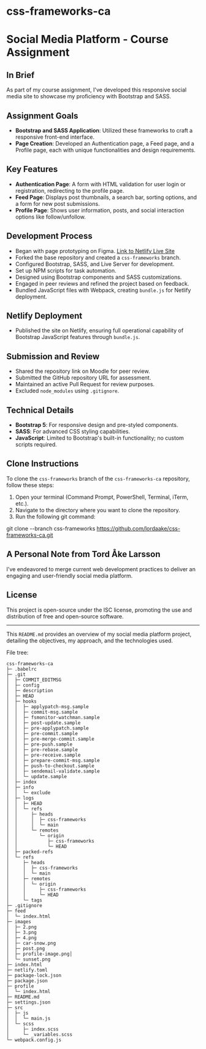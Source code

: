 # css-frameworks-ca
# Social Media Platform - Course Assignment

## In Brief
As part of my course assignment, I've developed this responsive social media site to showcase my proficiency with Bootstrap and SASS.

## Assignment Goals
- **Bootstrap and SASS Application**: Utilized these frameworks to craft a responsive front-end interface.
- **Page Creation**: Developed an Authentication page, a Feed page, and a Profile page, each with unique functionalities and design requirements.

## Key Features
- **Authentication Page**: A form with HTML validation for user login or registration, redirecting to the profile page.
- **Feed Page**: Displays post thumbnails, a search bar, sorting options, and a form for new post submissions.
- **Profile Page**: Shows user information, posts, and social interaction options like follow/unfollow.

## Development Process
- Began with page prototyping on Figma. [Link to Netlify Live Site](https://www.figma.com/proto/P1fgLkvEUToDAHAaAalnSy/CSS-Frameworks-Prototype?page-id=0%3A1&type=design&node-id=29-166&viewport=777%2C550%2C0.52&t=q70jBb6D2RK1j3kq-1&scaling=scale-down&starting-point-node-id=13%3A3&mode=design)
- Forked the base repository and created a `css-frameworks` branch.
- Configured Bootstrap, SASS, and Live Server for development.
- Set up NPM scripts for task automation.
- Designed using Bootstrap components and SASS customizations.
- Engaged in peer reviews and refined the project based on feedback.
- Bundled JavaScript files with Webpack, creating `bundle.js` for Netlify deployment.

## Netlify Deployment
- Published the site on Netlify, ensuring full operational capability of Bootstrap JavaScript features through `bundle.js`.

## Submission and Review
- Shared the repository link on Moodle for peer review.
- Submitted the GitHub repository URL for assessment.
- Maintained an active Pull Request for review purposes.
- Excluded `node_modules` using `.gitignore`.

## Technical Details
- **Bootstrap 5**: For responsive design and pre-styled components.
- **SASS**: For advanced CSS styling capabilities.
- **JavaScript**: Limited to Bootstrap's built-in functionality; no custom scripts required.

## Clone Instructions

To clone the `css-frameworks` branch of the `css-frameworks-ca` repository, follow these steps:

1. Open your terminal (Command Prompt, PowerShell, Terminal, iTerm, etc.).
2. Navigate to the directory where you want to clone the repository.
3. Run the following git command:

git clone --branch css-frameworks https://github.com/lordaake/css-frameworks-ca.git

## A Personal Note from Tord Åke Larsson
I've endeavored to merge current web development practices to deliver an engaging and user-friendly social media platform.

## License
This project is open-source under the ISC license, promoting the use and distribution of free and open-source software.

---

This `README.md` provides an overview of my social media platform project, detailing the objectives, my approach, and the technologies used.

File tree:
```
css-frameworks-ca
├─ .babelrc
├─ .git
│  ├─ COMMIT_EDITMSG
│  ├─ config
│  ├─ description
│  ├─ HEAD
│  ├─ hooks
│  │  ├─ applypatch-msg.sample
│  │  ├─ commit-msg.sample
│  │  ├─ fsmonitor-watchman.sample
│  │  ├─ post-update.sample
│  │  ├─ pre-applypatch.sample
│  │  ├─ pre-commit.sample
│  │  ├─ pre-merge-commit.sample
│  │  ├─ pre-push.sample
│  │  ├─ pre-rebase.sample
│  │  ├─ pre-receive.sample
│  │  ├─ prepare-commit-msg.sample
│  │  ├─ push-to-checkout.sample
│  │  ├─ sendemail-validate.sample
│  │  └─ update.sample
│  ├─ index
│  ├─ info
│  │  └─ exclude
│  ├─ logs
│  │  ├─ HEAD
│  │  └─ refs
│  │     ├─ heads
│  │     │  ├─ css-frameworks
│  │     │  └─ main
│  │     └─ remotes
│  │        └─ origin
│  │           ├─ css-frameworks
│  │           └─ HEAD
│  ├─ packed-refs
│  └─ refs
│     ├─ heads
│     │  ├─ css-frameworks
│     │  └─ main
│     ├─ remotes
│     │  └─ origin
│     │     ├─ css-frameworks
│     │     └─ HEAD
│     └─ tags
├─ .gitignore
├─ feed
│  └─ index.html
├─ images
│  ├─ 2.png
│  ├─ 3.png
│  ├─ 4.png
│  ├─ car-snow.png
│  ├─ post.png
│  ├─ profile-image.png│ 
│  └─ sunset.png
├─ index.html
├─ netlify.toml
├─ package-lock.json
├─ package.json
├─ profile
│  └─ index.html
├─ README.md
├─ settings.json
├─ src
│  ├─ js
│  │  └─ main.js
│  └─ scss
│     ├─ index.scss
│     └─ _variables.scss
└─ webpack.config.js

```